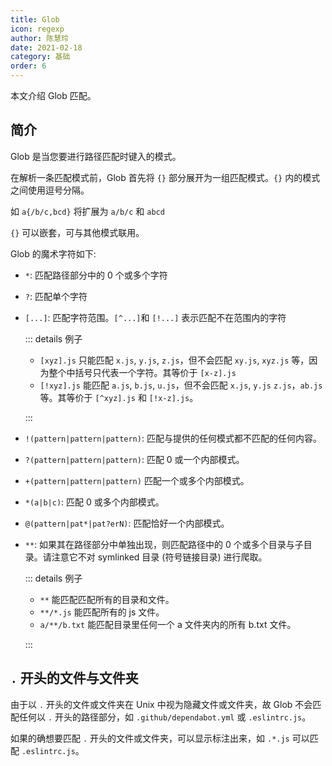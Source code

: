 ```yaml
---
title: Glob
icon: regexp
author: 陈慧玲
date: 2021-02-18
category: 基础
order: 6
---
```


本文介绍 Glob 匹配。

<!-- more -->

## 简介

Glob 是当您要进行路径匹配时键入的模式。

在解析一条匹配模式前，Glob 首先将 `{}` 部分展开为一组匹配模式。`{}` 内的模式之间使用逗号分隔。

如 `a{/b/c,bcd}` 将扩展为 `a/b/c` 和 `abcd`

`{}` 可以嵌套，可与其他模式联用。

Glob 的魔术字符如下:

- `*`: 匹配路径部分中的 0 个或多个字符

- `?`: 匹配单个字符

- `[...]`: 匹配字符范围。`[^...]`和 `[!...]` 表示匹配不在范围内的字符

  ::: details 例子

  - `[xyz].js` 只能匹配 `x.js`, `y.js`, `z.js`，但不会匹配 `xy.js`, `xyz.js` 等，因为整个中括号只代表一个字符。其等价于 `[x-z].js`
  - `[!xyz].js` 能匹配 `a.js`, `b.js`, `u.js`，但不会匹配 `x.js`, `y.js` `z.js`，`ab.js` 等。其等价于 `[^xyz].js` 和 `[!x-z].js`。

  :::

- `!(pattern|pattern|pattern)`: 匹配与提供的任何模式都不匹配的任何内容。

- `?(pattern|pattern|pattern)`: 匹配 0 或一个内部模式。
- `+(pattern|pattern|pattern)` 匹配一个或多个内部模式。
- `*(a|b|c)`: 匹配 0 或多个内部模式。
- `@(pattern|pat*|pat?erN)`: 匹配恰好一个内部模式。

- `**`: 如果其在路径部分中单独出现，则匹配路径中的 0 个或多个目录与子目录。请注意它不对 symlinked 目录 (符号链接目录) 进行爬取。

  ::: details 例子

  - `**` 能匹配匹配所有的目录和文件。
  - `**/*.js` 能匹配所有的 js 文件。
  - `a/**/b.txt` 能匹配目录里任何一个 a 文件夹内的所有 b.txt 文件。

  :::

## `.` 开头的文件与文件夹

由于以 `.` 开头的文件或文件夹在 Unix 中视为隐藏文件或文件夹，故 Glob 不会匹配任何以 `.` 开头的路径部分，如 `.github/dependabot.yml` 或 `.eslintrc.js`。

如果的确想要匹配 `.` 开头的文件或文件夹，可以显示标注出来，如 `.*.js` 可以匹配 `.eslintrc.js`。
